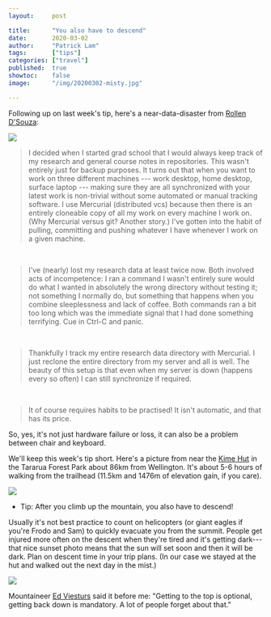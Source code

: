 ```yaml
---
layout:     post

title:      "You also have to descend"
date:       2020-03-02
author:     "Patrick Lam"
tags:       ["tips"]
categories: ["travel"]
published:  true
showtoc:    false
image:      "/img/20200302-misty.jpg"

---
```


Following up on last week's tip, here's a near-data-disaster from <a
href="https://rollends.ca/">Rollen D'Souza</a>:

<img src="/img/20200302-rollends-tweet.png">

> I decided when I started grad school that I would always keep track
> of my research and general course notes in repositories. This wasn't
> entirely just for backup purposes. It turns out that when you want
> to work on three different machines --- work desktop, home desktop,
> surface laptop --- making sure they are all synchronized with your
> latest work is non-trivial without some automated or manual tracking
> software. I use Mercurial (distributed vcs) because then there is an
> entirely cloneable copy of all my work on every machine I work
> on. (Why Mercurial versus git? Another story.) I've gotten into the
> habit of pulling, committing and pushing whatever I have whenever I
> work on a given machine.
>
&nbsp;
>
> I've (nearly) lost my research data at least twice now. Both
> involved acts of incompetence: I ran a command I wasn't entirely
> sure would do what I wanted in absolutely the wrong directory
> without testing it; not something I normally do, but something that
> happens when you combine sleeplessness and lack of coffee. Both
> commands ran a bit too long which was the immediate signal that I
> had done something terrifying. Cue in Ctrl-C and panic.
>
&nbsp;
>
> Thankfully I track my entire research data directory with
> Mercurial. I just reclone the entire directory from my server and
> all is well. The beauty of this setup is that even when my server is
> down (happens every so often) I can still synchronize if required.
>
&nbsp;
>
> It of course requires habits to be practised! It isn't automatic, and
> that has its price.

So, yes, it's not just hardware failure or loss, it can also be a
problem between chair and keyboard.

We'll keep this week's tip short. Here's a picture from near the <a
href="https://www.doc.govt.nz/parks-and-recreation/places-to-go/wellington-kapiti/places/tararua-forest-park/things-to-do/huts/kime-hut/">Kime
Hut</a> in the Tararua Forest Park about 86km from Wellington. It's
about 5-6 hours of walking from the trailhead (11.5km and 1476m of
elevation gain, if you care).

<a href="/img/20200302-near-kime-hut.jpg"><img src="/img/20200302-near-kime-hut-small.jpg"></a>

* Tip: After you climb up the mountain, you also have to descend!

Usually it's not best practice to count on helicopters (or giant
eagles if you're Frodo and Sam) to quickly evacuate you from the
summit. People get injured more often on the descent when they're
tired and it's getting dark---that nice sunset photo means that the
sun will set soon and then it will be dark. Plan on descent time in
your trip plans. (In our case we stayed at the hut and walked out the
next day in the mist.)

<a href="/img/20200302-gandalf.jpg"><img src="/img/20200302-gandalf-small.jpg"></a>

Mountaineer <a href="https://en.wikipedia.org/wiki/Ed_Viesturs">Ed Viesturs</a> said it before me: "Getting to the top is
optional, getting back down is mandatory. A lot of people forget about
that."

